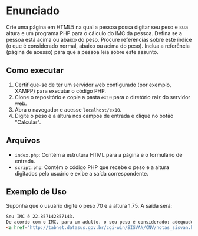 # Enunciado

Crie uma página em HTML5 na qual a pessoa possa digitar seu peso e sua altura e um programa PHP para o cálculo do IMC da pessoa. Defina se a pessoa está acima ou abaixo do peso. Procure referências sobre este índice (o que é considerado normal, abaixo ou acima do peso). Inclua a referência (página de acesso) para que a pessoa leia sobre este assunto.

## Como executar

1. Certifique-se de ter um servidor web configurado (por exemplo, XAMPP) para executar o código PHP.
2. Clone o repositório e copie a pasta `ex10` para o diretório raiz do servidor web.
3. Abra o navegador e acesse `localhost/ex10`.
4. Digite o peso e a altura nos campos de entrada e clique no botão "Calcular".

## Arquivos

- `index.php`: Contém a estrutura HTML para a página e o formulário de entrada.
- `script.php`: Contém o código PHP que recebe o peso e a altura digitados pelo usuário e exibe a saída correspondente.

## Exemplo de Uso

Suponha que o usuário digite o peso 70 e a altura 1.75. A saída será:

```html
Seu IMC é 22.857142857143.
De acordo com o IMC, para um adulto, o seu peso é considerado: adequado (eutrófico).
<a href="http://tabnet.datasus.gov.br/cgi-win/SISVAN/CNV/notas_sisvan.html#:~:text=Valores%20de%20IMC%20abaixo%20de,%2C0%3A%20adulto%20com%20obesidade">Saiba mais sobre o IMC</a>.
```
